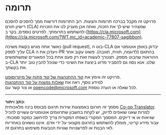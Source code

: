 <!--
CO_OP_TRANSLATOR_METADATA:
{
  "original_hash": "777400e9f0336c7ee2f9a1200a88478f",
  "translation_date": "2025-08-27T20:04:34+00:00",
  "source_file": "CONTRIBUTING.md",
  "language_code": "he"
}
-->
# תרומה

פרויקט זה מקבל בברכה תרומות והצעות. רוב התרומות דורשות ממך להסכים להסכם רישיון תורם (CLA) שמצהיר שיש לך את הזכות, ואתה אכן מעניק לנו את הזכויות להשתמש בתרומתך. לפרטים נוספים, בקר ב-[https://cla.microsoft.com](https://cla.microsoft.com/?WT.mc_id=academic-77807-sagibbon).

כאשר אתה מגיש בקשת משיכה (pull request), בוט ה-CLA יבדוק באופן אוטומטי אם עליך לספק CLA ויעדכן את ה-PR בהתאם (לדוגמה, תווית, תגובה). פשוט עקוב אחר ההוראות שהבוט מספק. תצטרך לעשות זאת רק פעם אחת בכל המאגרים שמשתמשים ב-CLA שלנו. אנא נסה גם להסביר מדוע ביצעת את השינוי כדי שנוכל להבין טוב יותר את בקשתך.

פרויקט זה אימץ את [קוד ההתנהגות של קוד פתוח של מיקרוסופט](https://opensource.microsoft.com/codeofconduct/?WT.mc_id=academic-77807-sagibbon).  
למידע נוסף, ראה את [שאלות נפוצות על קוד ההתנהגות](https://opensource.microsoft.com/codeofconduct/faq/?WT.mc_id=academic-77807-sagibbon)  
או צור קשר עם [opencode@microsoft.com](mailto:opencode@microsoft.com) לכל שאלה או הערה נוספת.

---

**כתב ויתור**:  
מסמך זה תורגם באמצעות שירות תרגום מבוסס בינה מלאכותית [Co-op Translator](https://github.com/Azure/co-op-translator). למרות שאנו שואפים לדיוק, יש לקחת בחשבון שתרגומים אוטומטיים עשויים להכיל שגיאות או אי דיוקים. המסמך המקורי בשפתו המקורית צריך להיחשב כמקור סמכותי. עבור מידע קריטי, מומלץ להשתמש בתרגום מקצועי על ידי אדם. איננו נושאים באחריות לאי הבנות או לפרשנויות שגויות הנובעות משימוש בתרגום זה.
